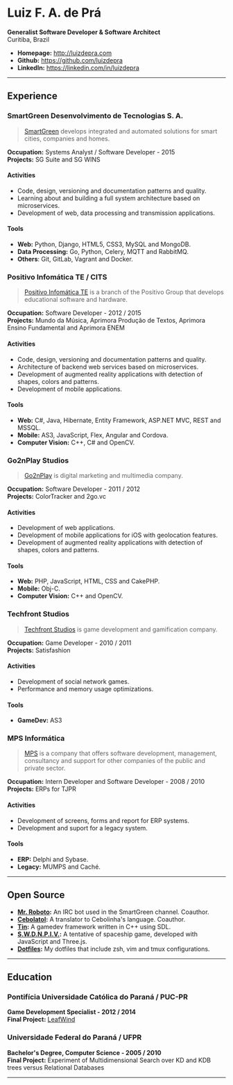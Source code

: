 # Luiz F. A. de Prá

**Generalist Software Developer & Software Architect**<br />
Curitiba, Brazil

- **Homepage:** http://luizdepra.com
- **Github:** https://github.com/luizdepra
- **LinkedIn:** https://linkedin.com/in/luizdepra

---
## Experience

### SmartGreen Desenvolvimento de Tecnologias S. A.

> [SmartGreen](http://www.smartgreen.net) develops integrated and automated solutions for smart cities, companies and homes.

**Occupation:** Systems Analyst / Software Developer - 2015<br />
**Projects:** SG Suite and SG WINS

#### Activities

- Code, design, versioning and documentation patterns and quality.
- Learning about and building a full system architecture based on microservices.
- Development of web, data processing and transmission applications.

#### Tools

- **Web:** Python, Django, HTML5, CSS3, MySQL and MongoDB.
- **Data Processing:** Go, Python, Celery, MQTT and RabbitMQ.
- **Others**: Git, GitLab, Vagrant and Docker.

### Positivo Infomática TE / CITS

> [Positivo Infomática TE](http://www.positivoteceduc.com.br) is a branch of the Positivo Group that develops educational software and hardware.

**Occupation:** Software Developer - 2012 / 2015<br />
**Projects:** Mundo da Música, Aprimora Produção de Textos, Aprimora Ensino Fundamental and Aprimora ENEM

#### Activities

- Code, design, versioning and documentation patterns and quality.
- Architecture of backend web services based on microservices.
- Development of augmented reality applications with detection of shapes, colors and patterns.
- Development of mobile applications.

#### Tools

- **Web:** C#, Java, Hibernate, Entity Framework, ASP.NET MVC, REST and MSSQL.
- **Mobile:** AS3, JavaScript, Flex, Angular and Cordova.
- **Computer Vision:** C++, C# and OpenCV.

### Go2nPlay Studios

> [Go2nPlay](http://www.go2nplay.com) is digital marketing and multimedia company.

**Occupation:** Software Developer - 2011 / 2012<br />
**Projects:** ColorTracker and 2go.vc

#### Activities

- Development of web applications.
- Development of mobile applications for iOS with geolocation features.
- Development of augmented reality applications with detection of shapes, colors and patterns.

#### Tools

- **Web:** PHP, JavaScript, HTML, CSS and CakePHP.
- **Mobile:** Obj-C.
- **Computer Vision:** C++ and OpenCV.

### Techfront Studios

> [Techfront Studios](http://www.techfront.com.br) is game development and gamification company.


**Occupation:** Game Developer - 2010 / 2011<br />
**Projects:** Satisfashion

#### Activities

- Development of social network games.
- Performance and memory usage optimizations.

#### Tools

- **GameDev:** AS3

### MPS Informática

> [MPS](http://www.mps.com.br) is a company that offers software development, management, consultancy and support for other companies of the public and private sector.

**Occupation:** Intern Developer and Software Developer - 2008 / 2010<br />
**Projects:** ERPs for TJPR

#### Activities

- Development of screens, forms and report for ERP systems.
- Development and suport for a legacy system.

#### Tools

- **ERP:** Delphi and Sybase.
- **Legacy:** MUMPS and Caché.

---
## Open Source

- **[Mr. Roboto](https://github.com/luizdepra/mr_roboto):** An IRC bot used in the SmartGreen channel. Coauthor.
- **[Cebolatol](https://github.com/julianolf/cebolatol):** A translator to Cebolinha's language. Coauthor.
- **[Tin](https://github.com/TinTeam/Tin/tree/feature/project_structure):** A gamedev framework written in C++ using SDL.
- **[S.W.D.N.P.I.V.](https://github.com/luizdepra/swdnpiv):** A tentative of spaceship game, developed with JavaScript and Three.js.
- **[Dotfiles](https://github.com/luizdepra/dotfiles):** My dotfiles that include zsh, vim and tmux configurations.

---
## Education

### Pontifícia Universidade Católica do Paraná / PUC-PR

**Game Development Specialist - 2012 / 2014**<br />
**Final Project:** [LeafWind](http://www.indiedb.com/games/leafwind)

### Universidade Federal do Paraná / UFPR

**Bachelor's Degree, Computer Science - 2005 / 2010**<br />
**Final Project:** Experiment of Multidimensional Search over KD and KDB trees versus Relational Databases

---
